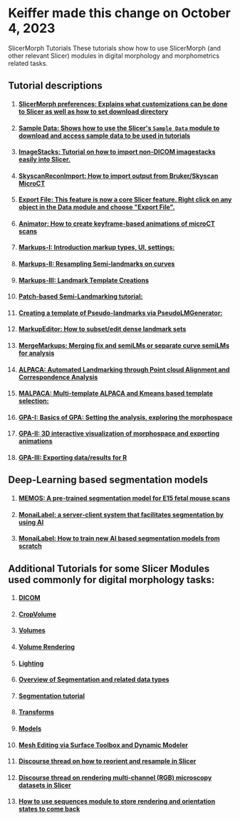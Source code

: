 # Keiffer made this change on October 4, 2023
SlicerMorph Tutorials
These tutorials show how to use SlicerMorph (and other relevant Slicer) modules in digital morphology and morphometrics related tasks.

## Tutorial descriptions

1. #### [**SlicerMorph preferences:** Explains what customizations can be done to Slicer as well as how to set download directory](https://github.com/SlicerMorph/Tutorials/tree/main/MorphPrefs)
2. #### [**Sample Data:** Shows how to use the Slicer's `Sample Data` module to download and access sample data to be used in tutorials](https://github.com/SlicerMorph/Tutorials/tree/main/SampleData)
3. #### [**ImageStacks:** Tutorial on how to import non-DICOM imagestacks easily into Slicer.](https://github.com/SlicerMorph/Tutorials/tree/main/ImageStacks)
4. #### [**SkyscanReconImport:** How to import output from Bruker/Skyscan MicroCT](https://github.com/SlicerMorph/Tutorials/tree/main/SkyscanReconImport)
6. #### [**Export File:** This feature is now a core Slicer feature. Right click on any object in the Data module and choose "Export File".](https://discourse.slicer.org/t/multiple-node-export-now-supported/21681)   
7. #### [**Animator:** How to create keyframe-based animations of microCT scans](https://github.com/SlicerMorph/Tutorials/tree/main/Animator)

8. #### [**Markups-I:** Introduction markup types, UI, settings:](https://github.com/SlicerMorph/Tutorials/tree/main/Markups_1)
9. #### [**Markups-II:** Resampling Semi-landmarks on curves](https://github.com/SlicerMorph/Tutorials/tree/main/Markups_2)
10. #### [**Markups-III:** Landmark Template Creations](https://github.com/SlicerMorph/Tutorials/tree/main/Markups_3) 
11. #### [**Patch-based Semi-Landmarking tutorial:**](https://github.com/SlicerMorph/Tutorials/tree/main/CreateSemiLMPatches)
12. #### [**Creating a template of Pseudo-landmarks via PseudoLMGenerator:**](https://github.com/SlicerMorph/Tutorials/tree/main/PseudoLMGenerator)
13. #### [**MarkupEditor:** How to subset/edit dense landmark sets](https://github.com/SlicerMorph/Tutorials/tree/main/MarkupsEditor)
14. #### [**MergeMarkups:** Merging fix and semiLMs or separate curve semiLMs for analysis](https://github.com/SlicerMorph/Tutorials/tree/main/MergeMarkups)
15. #### [**ALPACA:** Automated Landmarking through Point cloud Alignment and Correspondence Analysis](https://github.com/SlicerMorph/Tutorials/tree/main/ALPACA)
15. #### [**MALPACA:** Multi-template ALPACA and Kmeans based template selection:](https://github.com/SlicerMorph/Tutorials/tree/main/MALPACA)
16. #### [**GPA-I:** Basics of GPA: Setting the analysis, exploring the morphospace](https://github.com/SlicerMorph/Tutorials/tree/main/GPA_1)
17. #### [**GPA-II:** 3D interactive visualization of morphospace and exporting animations](https://github.com/SlicerMorph/Tutorials/tree/main/GPA_2)
18. #### [**GPA-III:** Exporting data/results for R](https://github.com/SlicerMorph/Tutorials/tree/main/GPA_3#readme)

## Deep-Learning based segmentation models
1. #### [**MEMOS:** A pre-trained segmentation model for E15 fetal mouse scans](https://github.com/SlicerMorph/SlicerMEMOS)
2. #### [**MonaiLabel:** a server-client system that facilitates segmentation by using AI ](https://github.com/Project-MONAI/MONAILabel/tree/main/plugins/slicer) 
3. #### [**MonaiLabel:** How to train new AI based segmentation models from scratch](https://www.youtube.com/watch?v=3HTh2dqZqew) 

## Additional Tutorials for some Slicer Modules used commonly for digital morphology tasks:
1. #### [DICOM](https://github.com/SlicerMorph/Spr_2021/blob/main/Day_1/DICOM/DICOM.md)
2. #### [CropVolume](https://github.com/SlicerMorph/Spr_2021/blob/main/Day_1/CropVolume/CropVolume_and_Volumes.md#crop-volume)
3. #### [Volumes](https://github.com/SlicerMorph/Spr_2021/blob/main/Day_1/CropVolume/CropVolume_and_Volumes.md#volumes)
4. #### [Volume Rendering](https://github.com/SlicerMorph/Spr_2021/blob/main/Day_2/VolumeRendering/VolumeRendering.md)
5. #### [Lighting](https://github.com/SlicerMorph/Spr_2021/blob/main/Day_2/Lighting/Lights.md)
6. #### [Overview of Segmentation and related data types](https://github.com/SlicerMorph/Spr_2021/blob/main/Day_2/Segmentation/Segmentation.md)
7. #### [Segmentation tutorial](https://github.com/SlicerMorph/Tutorials/blob/main/Segmentation/README.md)
8. #### [Transforms](https://github.com/SlicerMorph/Spr_2021/blob/main/Day_1/Transforms/Transforms.md)
9. #### [Models](https://github.com/SlicerMorph/Spr_2021/blob/main/Day_1/Models/Models.md)
10. #### [Mesh Editing via Surface Toolbox and Dynamic Modeler](https://github.com/SlicerMorph/Spr_2021/blob/main/Day_2/Surface_Toolbox/Mesh_edits.md)
11. #### [Discourse thread on how to reorient and resample in Slicer](https://discourse.slicer.org/t/how-to-properly-use-the-segment-editor-with-transformed-volumes/21861/11?u=muratmaga)
12. #### [Discourse thread on rendering multi-channel (RGB) microscopy datasets in Slicer](https://discourse.slicer.org/t/best-data-import-practices-for-microscopy/22056/4?u=muratmaga)
13. #### [How to use sequences module to store rendering and orientation states to come back](https://discourse.slicer.org/t/new-feature-basic-support-for-physically-based-rendering-pbr/21725/17)
